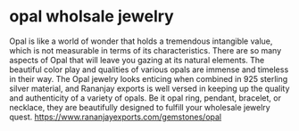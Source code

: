 # opal wholsale jewelry
Opal is like a world of wonder that holds a tremendous intangible value, which is not measurable in terms of its characteristics. There are so many aspects of Opal that will leave you gazing at its natural elements. The beautiful color play and qualities of various opals are immense and timeless in their way. The Opal jewelry looks enticing when combined in 925 sterling silver material, and Rananjay exports is well versed in keeping up the quality and authenticity of a variety of opals. Be it opal ring, pendant, bracelet, or necklace, they are beautifully designed to fulfill your wholesale jewelry quest.
https://www.rananjayexports.com/gemstones/opal
